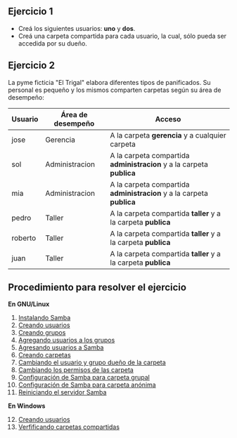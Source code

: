 ## Ejercicio 1
* Creá los siguientes usuarios: **uno** y **dos**. 
* Creá una carpeta compartida para cada usuario, la cual, sólo pueda ser accedida por su dueño. 

## Ejercicio 2

La pyme ficticia "El Trigal" elabora diferentes tipos de panificados. Su personal es pequeño y los mismos comparten carpetas según su área de desempeño: 

| Usuario     |Área de desempeño          | Acceso|
| ---------------------- | -------------- | -------------- |
| jose  | Gerencia|A la carpeta **gerencia** y a cualquier carpeta|
| sol | Administracion |A la carpeta compartida **administracion** y a la carpeta **publica**|
| mia | Administracion |A la carpeta compartida **administracion** y a la carpeta **publica**|
| pedro | Taller |A la carpeta compartida **taller** y a la carpeta **publica**|
| roberto | Taller |A la carpeta compartida **taller** y a la carpeta **publica**|
| juan | Taller |A la carpeta compartida **taller** y a la carpeta **publica**|

## Procedimiento para resolver el ejercicio

**En GNU/Linux**

1. [Instalando Samba](instalacion.md)
2. [Creando usuarios](gestionUsuarios/#creacion-de-usuarios-en-gnulinux)
3. [Creando grupos](gestionUsuarios/#creacion-de-grupos-en-gnulinux)
4. [Agregando usuarios a los grupos](gestionUsuarios/#agregando-usuarios-a-un-grupo-en-gnulinux)
5. [Agresando usuarios a Samba](gestionUsuarios/#agregando-usuarios-al-servidor-samba)
6. [Creando carpetas](comparticionGrupo/#creando-la-carpeta-a-compartir)
7. [Cambiando el usuario y grupo dueño de la carpeta](comparticionGrupo/#modificando-el-usuario-y-grupo-propietario-de-la-carpeta)
8. [Cambiando los permisos de las carpeta](comparticionGrupo/#modificando-los-permisos-de-la-carpeta)
9. [Configuración de Samba para carpeta grupal](comparticionGrupo/#modificando-el-archivo-de-configuracion-de-samba)
10. [Configuración de Samba para carpeta anónima](comparticionInvitados.md)
11. [Reiniciando el servidor Samba](comparticionGrupo/#reiniciando-el-servidor)

**En Windows**

12. [Creando usuarios](gestionUsuarios/#creacion-de-usuario-en-windows-7)
13. [Verfificando carpetas compartidas](clientesWindows.md)